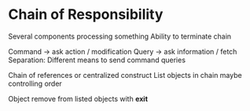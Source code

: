 # Chain of Responsibility

Several components processing something
Ability to terminate chain

Command -> ask action / modification
Query -> ask information / fetch
Separation: Different means to send command queries

Chain of references or centralized construct
List objects in chain maybe controlling order

Object remove from listed objects with __exit__
